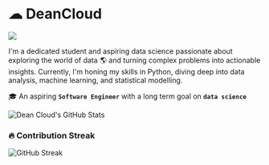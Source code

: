 # ☁ DeanCloud 

  <!-- Typing SVG by DenverCoder1 - https://github.com/DenverCoder1/readme-typing-svg -->
  <a href="https://github.com/DenverCoder1/readme-typing-svg">
    <img src="https://readme-typing-svg.demolab.com/?lines=Aspiring%20Data%20scientist;Data%20Artisan;Preparing%20for%20University&font=Fira%20Code&center=true&width=440&height=45&color=1f6feb&vCenter=true&pause=1000&size=22" />
  </a>
</p>
 
I'm a dedicated student and aspiring data science passionate about exploring the world of data 🌎 
and turning complex problems into actionable insights. Currently, I'm honing my skills in Python, 
diving deep into data analysis, machine learning, and statistical modelling.

🎓 An aspiring  **`Software Engineer`** with a long term goal on **`data science`**




![Dean Cloud's GitHub Stats](https://github-readme-stats.vercel.app/api?username=Dean7-cloud&show_icons=true&theme=radical)

### 🔥 Contribution Streak

![GitHub Streak](https://streak-stats.demolab.com?user=Dean7-cloud&theme=radical)
